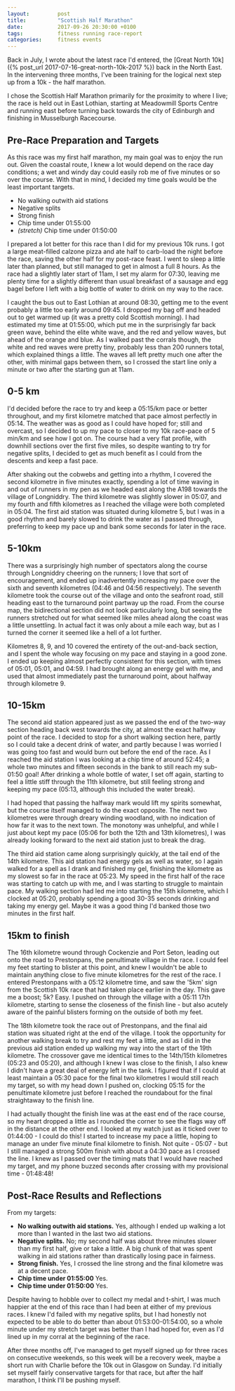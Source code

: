 ```yaml
---
layout:         post
title:          "Scottish Half Marathon"
date:           2017-09-26 20:30:00 +0100
tags:           fitness running race-report
categories:     fitness events
---
```


Back in July, I wrote about the latest race I'd entered, the [Great North 10k]({% post_url 2017-07-16-great-north-10k-2017 %}) back in the North East. In the intervening three months, I've been training for the logical next step up from a 10k - the half marathon.

<!-- Read More -->

I chose the Scottish Half Marathon primarily for the proximity to where I live; the race is held out in East Lothian, starting at Meadowmill Sports Centre and running east before turning back towards the city of Edinburgh and finishing in Musselburgh Racecourse.

## Pre-Race Preparation and Targets

As this race was my first half marathon, my main goal was to enjoy the run out. Given the coastal route, I knew a lot would depend on the race day conditions; a wet and windy day could easily rob me of five minutes or so over the course. With that in mind, I decided my time goals would be the least important targets.

- No walking outwith aid stations
- Negative splits
- Strong finish
- Chip time under 01:55:00
- *(stretch)* Chip time under 01:50:00

I prepared a lot better for this race than I did for my previous 10k runs. I got a large meat-filled calzone pizza and ate half to carb-load the night before the race, saving the other half for my post-race feast. I went to sleep a little later than planned, but still managed to get in almost a full 8 hours. As the race had a slightly later start of 11am, I set my alarm for 07:30, leaving me plenty time for a slightly different than usual breakfast of a sausage and egg bagel before I left with a big bottle of water to drink on my way to the race.

I caught the bus out to East Lothian at around 08:30, getting me to the event probably a little too early around 09:45. I dropped my bag off and headed out to get warmed up (it was a pretty cold Scottish morning). I had estimated my time at 01:55:00, which put me in the surprisingly far back green wave, behind the elite white wave, and the red and yellow waves, but ahead of the orange and blue. As I walked past the corrals though, the white and red waves were pretty tiny, probably less than 200 runners total, which explained things a little. The waves all left pretty much one after the other, with minimal gaps between them, so I crossed the start line only a minute or two after the starting gun at 11am.

## 0-5 km

I'd decided before the race to try and keep a 05:15/km pace or better throughout, and my first kilometre matched that pace almost perfectly in 05:14. The weather was as good as I could have hoped for; still and overcast, so I decided to up my pace to closer to my 10k race-pace of 5 min/km and see how I got on. The course had a very flat profile, with downhill sections over the first five miles, so despite wanting to try for negative splits, I decided to get as much benefit as I could from the descents and keep a fast pace.

After shaking out the cobwebs and getting into a rhythm, I covered the second kilometre in five minutes exactly, spending a lot of time waving in and out of runners in my pen as we headed east along the A198 towards the village of Longniddry. The third kilometre was slightly slower in 05:07, and my fourth and fifth kilometres as I reached the village were both completed in 05:04. The first aid station was situated during kilometre 5, but I was in a good rhythm and barely slowed to drink the water as I passed through, preferring to keep my pace up and bank some seconds for later in the race.

## 5-10km

There was a surprisingly high number of spectators along the course through Longniddry cheering on the runners; I love that sort of encouragement, and ended up inadvertently increasing my pace over the sixth and seventh kilometres (04:46 and 04:56 respectively). The seventh kilometre took the course out of the village and onto the seafront road, still heading east to the turnaround point partway up the road. From the course map, the bidirectional section did not look particularly long, but seeing the runners stretched out for what seemed like miles ahead along the coast was a little unsettling. In actual fact it was only about a mile each way, but as I turned the corner it seemed like a hell of a lot further.

Kilometres 8, 9, and 10 covered the entirety of the out-and-back section, and I spent the whole way focusing on my pace and staying in a good zone. I ended up keeping almost perfectly consistent for this section, with times of 05:01, 05:01, and 04:59. I had brought along an energy gel with me, and used that almost immediately past the turnaround point, about halfway through kilometre 9.

## 10-15km

The second aid station appeared just as we passed the end of the two-way section heading back west towards the city, at almost the exact halfway point of the race. I decided to stop for a short walking section here, partly so I could take a decent drink of water, and partly because I was worried I was going too fast and would burn out before the end of the race. As I reached the aid station I was looking at a chip time of around 52:45; a whole two minutes and fifteen seconds in the bank to still reach my sub-01:50 goal! After drinking a whole bottle of water, I set off again, starting to feel a little stiff through the 11th kilometre, but still feeling strong and keeping my pace (05:13, although this included the water break).

I had hoped that passing the halfway mark would lift my spirits somewhat, but the course itself managed to do the exact opposite. The next two kilometres were through dreary winding woodland, with no indication of how far it was to the next town. The monotony was unhelpful, and while I just about kept my pace (05:06 for both the 12th and 13th kilometres), I was already looking forward to the next aid station just to break the drag. 

The third aid station came along surprisingly quickly, at the tail end of the 14th kilometre. This aid station had energy gels as well as water, so I again walked for a spell as I drank and finished my gel, finishing the kilometre as my slowest so far in the race at 05:23. My speed in the first half of the race was starting to catch up with me, and I was starting to struggle to maintain pace. My walking section had led me into starting the 15th kilometre, which I clocked at 05:20, probably spending a good 30-35 seconds drinking and taking my energy gel. Maybe it was a good thing I'd banked those two minutes in the first half.

## 15km to finish 

The 16th kilometre wound through Cockenzie and Port Seton, leading out onto the road to Prestonpans, the penultimate village in the race. I could feel my feet starting to blister at this point, and knew I wouldn't be able to maintain anything close to five minute kilometres for the rest of the race. I entered Prestonpans with a 05:12 kilometre time, and saw the '5km' sign from the Scottish 10k race that had taken place earlier in the day. This gave me a boost; 5k? Easy. I pushed on through the village with a 05:11 17th kilometre, starting to sense the closeness of the finish line - but also acutely aware of the painful blisters forming on the outside of both my feet.

The 18th kilometre took the race out of Prestonpans, and the final aid station was situated right at the end of the village. I took the opportunity for another walking break to try and rest my feet a little, and as I did in the previous aid station ended up walking my way into the start of the 19th kilometre. The crossover gave me identical times to the 14th/15th kilometres (05:23 and 05:20), and although I knew I was close to the finish, I also knew I didn't have a great deal of energy left in the tank. I figured that if I could at least maintain a 05:30 pace for the final two kilometres I would still reach my target, so with my head down I pushed on, clocking 05:15 for the penultimate kilometre just before I reached the roundabout for the final straightaway to the finish line.

I had actually thought the finish line was at the east end of the race course, so my heart dropped a little as I rounded the corner to see the flags way off in the distance at the other end. I looked at my watch just as it ticked over to 01:44:00 - I could do this! I started to increase my pace a little, hoping to manage an under five minute final kilometre to finish. Not quite - 05:07 - but I still managed a strong 500m finish with about a 04:30 pace as I crossed the line. I knew as I passed over the timing mats that I would have reached my target, and my phone buzzed seconds after crossing with my provisional time - 01:48:48! 

## Post-Race Results and Reflections

From my targets:

- <i class="fa fa-check" aria-hidden="true"></i> **No walking outwith aid stations.** Yes, although I ended up walking a lot more than I wanted in the last two aid stations.
- <i class="fa fa-times" aria-hidden="true"></i> **Negative splits.** No; my second half was about three minutes slower than my first half, give or take a little. A big chunk of that was spent walking in aid stations rather than drastically losing pace in fairness.
- <i class="fa fa-check" aria-hidden="true"></i> **Strong finish.** Yes, I crossed the line strong and the final kilometre was at a decent pace.
- <i class="fa fa-check" aria-hidden="true"></i> **Chip time under 01:55:00** Yes.
- <i class="fa fa-check" aria-hidden="true"></i> **Chip time under 01:50:00** Yes.

Despite having to hobble over to collect my medal and t-shirt, I was much happier at the end of this race than I had been at either of my previous races. I knew I'd failed with my negative splits, but I had honestly not expected to be able to do better than about 01:53:00-01:54:00, so a whole minute under my stretch target was better than I had hoped for, even as I'd lined up in my corral at the beginning of the race.

After three months off, I've managed to get myself signed up for three races on consecutive weekends, so this week will be a recovery week, maybe a short run with Charlie before the 10k out in Glasgow on Sunday. I'd initially set myself fairly conservative targets for that race, but after the half marathon, I think I'll be pushing myself.
